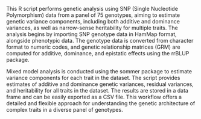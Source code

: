This R script performs genetic analysis using SNP (Single Nucleotide Polymorphism) data from a panel of 75 genotypes, aiming to estimate genetic variance components, including both additive and dominance variances, as well as narrow-sense heritability for multiple traits. The analysis begins by importing SNP genotype data in HamMap format, alongside phenotypic data. The genotype data is converted from character format to numeric codes, and genetic relationship matrices (GRM) are computed for additive, dominance, and epistatic effects using the rrBLUP package.

Mixed model analysis is conducted using the sommer package to estimate variance components for each trait in the dataset. The script provides estimates of additive and dominance genetic variances, residual variances, and heritability for all traits in the dataset. The results are stored in a data frame and can be easily exported as a CSV file. This workflow offers a detailed and flexible approach for understanding the genetic architecture of complex traits in a diverse panel of genotypes. 

